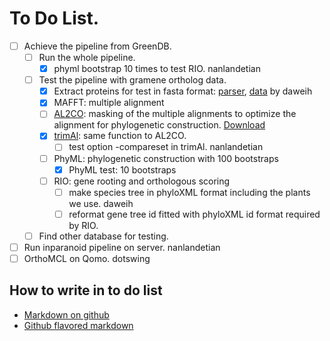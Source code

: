 # To Do List.
- [ ] Achieve the pipeline from GreenDB.
  - [ ] Run the whole pipeline.
    - [x] phyml bootstrap 10 times  to test RIO. nanlandetian
  - [ ] Test the pipeline with gramene ortholog data.
    - [x] Extract proteins for test in fasta format: [parser](https://github.com/daweih/plantortho/blob/master/parser/leaf_nodes_species2pep_fa.emf.parser.pl), [data](https://github.com/daweih/plantortho/tree/master/pipeline) by daweih
    - [x] MAFFT: multiple alignment
    - [ ] [AL2CO](https://github.com/daweih/plantortho/blob/master/bin/al2co.zip): masking of the multiple alignments to optimize the alignment for phylogenetic construction. [Download](ftp://iole.swmed.edu/pub/al2co)
    - [x] [trimAl](http://trimal.cgenomics.org/downloads): same function to AL2CO.
      - [ ] test option -compareset in trimAl. nanlandetian
    - [ ] PhyML: phylogenetic construction with 100 bootstraps
      -[x] PhyML test: 10 bootstraps
    - [ ] RIO: gene rooting and orthologous scoring
      - [ ] make species tree in phyloXML format including the plants we use. daweih
      - [ ] reformat gene tree id fitted with phyloXML id format required by RIO.
  - [ ] Find other database for testing.
- [ ] Run inparanoid pipeline on server.  nanlandetian
- [ ] OrthoMCL on Qomo. dotswing

## How to write in to do list
 - [Markdown on github](https://help.github.com/articles/writing-on-github/)
 - [Github flavored markdown](https://help.github.com/articles/github-flavored-markdown/)
